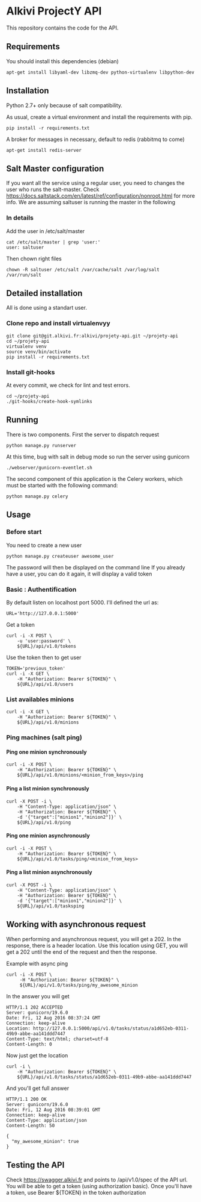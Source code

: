 # Alkivi ProjectY API

This repository contains the code for the API.

## Requirements

You should install this dependencies (debian)

    apt-get install libyaml-dev libzmq-dev python-virtualenv libpython-dev

## Installation

Python 2.7+ only because of salt compatibility.

As usual, create a virtual environment and install the requirements with pip.

    pip install -r requirements.txt

A broker for messages in necessary, default to redis (rabbitmq to come)

    apt-get install redis-server

## Salt Master configuration

If you want all the service using a regular user, you need to changes the user who runs the salt-master.
Check https://docs.saltstack.com/en/latest/ref/configuration/nonroot.html for more info.
We are assuming saltuser is running the master in the following

### In details

Add the user in /etc/salt/master

    cat /etc/salt/master | grep 'user:'
    user: saltuser

Then chown right files

    chown -R saltuser /etc/salt /var/cache/salt /var/log/salt /var/run/salt


## Detailed installation

All is done using a standart user.

### Clone repo and install virtualenvyy

    git clone git@git.alkivi.fr:alkivi/projety-api.git ~/projety-api
    cd ~/projety-api
    virtualenv venv
    source venv/bin/activate
    pip install -r requirements.txt

### Install git-hooks

At every commit, we check for lint and test errors.

    cd ~/projety-api
    ./git-hooks/create-hook-symlinks

## Running

There is two components. First the server to dispatch request

    python manage.py runserver

At this time, bug with salt in debug mode so run the server using gunicorn

    ./webserver/gunicorn-eventlet.sh

The second component of this application is the Celery workers, which must be
started with the following command:

    python manage.py celery


##  Usage

### Before start

You need to create a new user

    python manage.py createuser awesome_user

The password will then be displayed on the command line
If you already have a user, you can do it again, it will display a valid token

### Basic : Authentification

By default listen on localhost port 5000. I'll defined the url as:

    URL='http://127.0.0.1:5000'

Get a token

    curl -i -X POST \
        -u 'user:password' \
        ${URL}/api/v1.0/tokens

Use the token then to get user

    TOKEN='previous_token'
    curl -i -X GET \
        -H "Authorization: Bearer ${TOKEN}" \
        ${URL}/api/v1.0/users

### List availables minions

    curl -i -X GET \
        -H "Authorization: Bearer ${TOKEN}" \
        ${URL}/api/v1.0/minions

### Ping machines (salt ping)

#### Ping one minion synchronously

    curl -i -X POST \
        -H "Authorization: Bearer ${TOKEN}" \
        ${URL}/api/v1.0/minions/<minion_from_keys>/ping

#### Ping a list minion synchronously

    curl -X POST -i \
        -H "Content-Type: application/json" \
        -H "Authorization: Bearer ${TOKEN}" \
        -d '{"target":["minion1","minion2"]}' \
        ${URL}/api/v1.0/ping

#### Ping one minion asynchronously

    curl -i -X POST \
        -H "Authorization: Bearer ${TOKEN}" \
        ${URL}/api/v1.0/tasks/ping/<minion_from_keys>

#### Ping a list minion asynchronously

    curl -X POST -i \
        -H "Content-Type: application/json" \
        -H "Authorization: Bearer ${TOKEN}" \
        -d '{"target":["minion1","minion2"]}' \
        ${URL}/api/v1.0/tasksping

## Working with asynchronous request

When performing and asynchronous request, you will get a 202.
In the response, there is a header location.
Use this location using GET, you will get a 202 until the end
of the request and then the response.

Example with async ping

    curl -i -X POST \
         -H "Authorization: Bearer ${TOKEN}" \
         ${URL}/api/v1.0/tasks/ping/my_awesome_minion

In the answer you will get

    HTTP/1.1 202 ACCEPTED
    Server: gunicorn/19.6.0
    Date: Fri, 12 Aug 2016 08:37:24 GMT
    Connection: keep-alive
    Location: http://127.0.0.1:5000/api/v1.0/tasks/status/a1d652eb-0311-49b9-abbe-aa141ddd7447
    Content-Type: text/html; charset=utf-8
    Content-Length: 0

Now just get the location 

    curl -i \
        -H "Authorization: Bearer ${TOKEN}" \
        ${URL}/api/v1.0/tasks/status/a1d652eb-0311-49b9-abbe-aa141ddd7447

And you'll get full answer

    HTTP/1.1 200 OK
    Server: gunicorn/19.6.0
    Date: Fri, 12 Aug 2016 08:39:01 GMT
    Connection: keep-alive
    Content-Type: application/json
    Content-Length: 50

    {
      "my_awesome_minion": true
    }

## Testing the API

Check https://swagger.alkivi.fr and points to /api/v1.0/spec of the API url.
You will be able to get a token (using authorization basic).
Once you'll have a token, use Bearer ${TOKEN} in the token authorization
